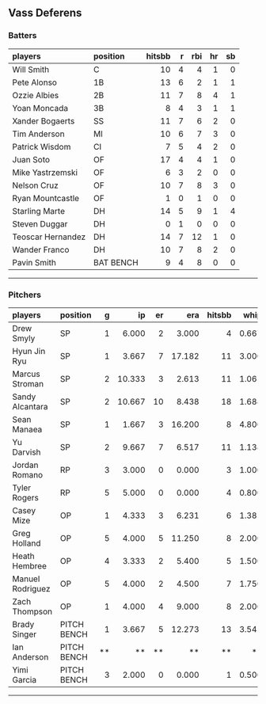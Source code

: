 ## Vass Deferens

### Batters

 
|players           |position  | hitsbb|  r| rbi| hr| sb| 
|:-----------------|:---------|------:|--:|---:|--:|--:| 
|Will Smith        |C         |     10|  4|   4|  1|  0| 
|Pete Alonso       |1B        |     13|  6|   2|  1|  1| 
|Ozzie Albies      |2B        |     11|  7|   8|  4|  1| 
|Yoan Moncada      |3B        |      8|  4|   3|  1|  1| 
|Xander Bogaerts   |SS        |     11|  7|   6|  2|  0| 
|Tim Anderson      |MI        |     10|  6|   7|  3|  0| 
|Patrick Wisdom    |CI        |      7|  5|   4|  2|  0| 
|Juan Soto         |OF        |     17|  4|   4|  1|  0| 
|Mike Yastrzemski  |OF        |      6|  3|   2|  0|  0| 
|Nelson Cruz       |OF        |     10|  7|   8|  3|  0| 
|Ryan Mountcastle  |OF        |      1|  0|   1|  0|  0| 
|Starling Marte    |DH        |     14|  5|   9|  1|  4| 
|Steven Duggar     |DH        |      0|  1|   0|  0|  0| 
|Teoscar Hernandez |DH        |     14|  7|  12|  1|  0| 
|Wander Franco     |DH        |     10|  7|   8|  2|  0| 
|Pavin Smith       |BAT BENCH |      9|  4|   8|  0|  0| 


* * *

### Pitchers

 
|players          |position    |  g|     ip| er|    era| hitsbb|  whip| so|  w| sv| 
|:----------------|:-----------|--:|------:|--:|------:|------:|-----:|--:|--:|--:| 
|Drew Smyly       |SP          |  1|  6.000|  2|  3.000|      4| 0.667|  7|  1|  0| 
|Hyun Jin Ryu     |SP          |  1|  3.667|  7| 17.182|     11| 3.000|  1|  0|  0| 
|Marcus Stroman   |SP          |  2| 10.333|  3|  2.613|     11| 1.065| 13|  1|  0| 
|Sandy Alcantara  |SP          |  2| 10.667| 10|  8.438|     18| 1.688|  8|  1|  0| 
|Sean Manaea      |SP          |  1|  1.667|  3| 16.200|      8| 4.800|  2|  0|  0| 
|Yu Darvish       |SP          |  2|  9.667|  7|  6.517|     11| 1.138| 16|  0|  0| 
|Jordan Romano    |RP          |  3|  3.000|  0|  0.000|      3| 1.000|  6|  1|  1| 
|Tyler Rogers     |RP          |  5|  5.000|  0|  0.000|      4| 0.800|  1|  1|  0| 
|Casey Mize       |OP          |  1|  4.333|  3|  6.231|      6| 1.385|  4|  0|  0| 
|Greg Holland     |OP          |  5|  4.000|  5| 11.250|      8| 2.000|  2|  0|  0| 
|Heath Hembree    |OP          |  4|  3.333|  2|  5.400|      5| 1.500|  3|  0|  0| 
|Manuel Rodriguez |OP          |  5|  4.000|  2|  4.500|      7| 1.750|  4|  0|  0| 
|Zach Thompson    |OP          |  1|  4.000|  4|  9.000|      8| 2.000|  2|  0|  0| 
|Brady Singer     |PITCH BENCH |  1|  3.667|  5| 12.273|     13| 3.545|  2|  0|  0| 
|Ian Anderson     |PITCH BENCH | **|     **| **|     **|     **|    **| **| **| **| 
|Yimi Garcia      |PITCH BENCH |  3|  2.000|  0|  0.000|      1| 0.500|  4|  0|  0| 


* * *


